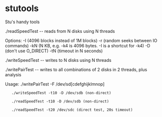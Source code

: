 # stutools
Stu's handy tools

./readSpeedTest  -- reads from N disks using N threads

  Options: -I (4096 blocks instead of 1M blocks)
           -r (random seeks between IO commands)
	   -kN (N KB, e.g. -k4 is 4096 bytes. -I is a shortcut for -k4)
	   -D (don't use O_DIRECT)
	   -tN (timeout in N seconds)

./writeSpeedTest -- writes to N disks using N threads

./writePairTest  -- writes to all combinations of 2 disks in 2 threads, plus analysis


Usage: ./writePairTest -F /dev/sd[cdefghijklmnop]

       ./writeSpeedTest -t10 -D /dev/sdb (non-direct)

       ./readSpeedTest -t10 -D /dev/sdb (non-direct)

       ./readSpeedTest -t20 /dev/sdc (direct test, 20s timeout)
       



 
